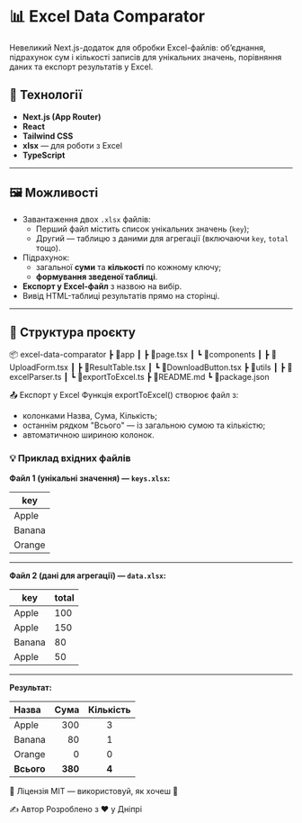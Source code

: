 # 📊 Excel Data Comparator

Невеликий Next.js-додаток для обробки Excel-файлів: об’єднання, підрахунок сум і кількості записів для унікальних значень, порівняння даних та експорт результатів у Excel.

## 🔧 Технології

- **Next.js (App Router)**
- **React**
- **Tailwind CSS**
- **xlsx** — для роботи з Excel
- **TypeScript**

---

## 🖼️ Можливості

- Завантаження двох `.xlsx` файлів:
  - Перший файл містить список унікальних значень (`key`);
  - Другий — таблицю з даними для агрегації (включаючи `key`, `total` тощо).
- Підрахунок:
  - загальної **суми** та **кількості** по кожному ключу;
  - **формування зведеної таблиці**.
- **Експорт у Excel-файл** з назвою на вибір.
- Вивід HTML-таблиці результатів прямо на сторінці.

---

## 📁 Структура проєкту

📦 excel-data-comparator
┣ 📂app
┃ ┣ 📜page.tsx
┃ ┗ 📂components
┃ ┣ 📜UploadForm.tsx
┃ ┣ 📜ResultTable.tsx
┃ ┗ 📜DownloadButton.tsx
┣ 📂utils
┃ ┣ 📜excelParser.ts
┃ ┗ 📜exportToExcel.ts
┣ 📜README.md
┗ 📜package.json


📤 Експорт у Excel
Функція exportToExcel() створює файл з:
- колонками Назва, Сума, Кількість;
- останнім рядком "Всього" — із загальною сумою та кількістю;
- автоматичною шириною колонок.

### 💡 Приклад вхідних файлів

**Файл 1 (унікальні значення) — `keys.xlsx`:**

| key    |
|--------|
| Apple  |
| Banana |
| Orange |

---

**Файл 2 (дані для агрегації) — `data.xlsx`:**

| key    | total |
|--------|-------|
| Apple  | 100   |
| Apple  | 150   |
| Banana | 80    |
| Apple  | 50    |

---

**Результат:**

| Назва  | Сума | Кількість |
|:-------|-----:|:---------:|
| Apple  |  300 |     3     |
| Banana |   80 |     1     |
| Orange |    0 |     0     |
| **Всього** | **380** | **4** |



📜 Ліцензія
MIT — використовуй, як хочеш 🤝

✍️ Автор
Розроблено з ❤️ у Дніпрі

